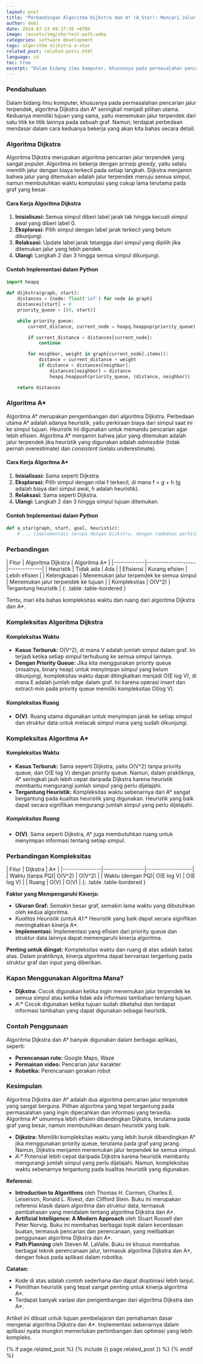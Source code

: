 ```yaml
---
layout: post
title: "Perbandingan Algoritma Dijkstra dan A* (A Star): Mencari Jalur Terpendek yang Optimal"
author: debi
date: 2024-07-23 09:37:39 +0700
image: /assets/img/shortest-path.webp
categories: software development
tags: algorithm dijkstra a-star
related_post: related-posts.html
language: id
toc: true
excerpt: "Dalam bidang ilmu komputer, khususnya pada permasalahan pencarian jalur terpendek, algoritma Dijkstra dan A* seringkali menjadi pilihan utama. Keduanya memiliki tujuan yang sama, yaitu menemukan jalur terpendek dari satu titik ke titik lainnya pada sebuah graf. Namun, terdapat perbedaan mendasar dalam cara keduanya bekerja yang akan kita bahas secara detail."
--- 
```

### Pendahuluan

Dalam bidang ilmu komputer, khususnya pada permasalahan pencarian jalur terpendek, algoritma Dijkstra dan A* seringkali menjadi pilihan utama. Keduanya memiliki tujuan yang sama, yaitu menemukan jalur terpendek dari satu titik ke titik lainnya pada sebuah graf. Namun, terdapat perbedaan mendasar dalam cara keduanya bekerja yang akan kita bahas secara detail.

### Algoritma Dijkstra

Algoritma Dijkstra merupakan algoritma pencarian jalur terpendek yang sangat populer. Algoritma ini bekerja dengan prinsip *greedy*, yaitu selalu memilih jalur dengan biaya terkecil pada setiap langkah. Dijkstra menjamin bahwa jalur yang ditemukan adalah jalur terpendek menuju semua simpul, namun membutuhkan waktu komputasi yang cukup lama terutama pada graf yang besar.

#### Cara Kerja Algoritma Dijkstra

1. **Inisialisasi:** Semua simpul diberi label jarak tak hingga kecuali simpul awal yang diberi label 0.
2. **Eksplorasi:** Pilih simpul dengan label jarak terkecil yang belum dikunjungi.
3. **Relaksasi:** Update label jarak tetangga dari simpul yang dipilih jika ditemukan jalur yang lebih pendek.
4. **Ulangi:** Langkah 2 dan 3 hingga semua simpul dikunjungi.

#### Contoh Implementasi dalam Python

```python
import heapq

def dijkstra(graph, start):
    distances = {node: float('inf') for node in graph}
    distances[start] = 0
    priority_queue = [(0, start)]

    while priority_queue:
        current_distance, current_node = heapq.heappop(priority_queue)

        if current_distance > distances[current_node]:
            continue

        for neighbor, weight in graph[current_node].items():
            distance = current_distance + weight
            if distance < distances[neighbor]:
                distances[neighbor] = distance
                heapq.heappush(priority_queue, (distance, neighbor))

    return distances
```

### Algoritma A*

Algoritma A* merupakan pengembangan dari algoritma Dijkstra. Perbedaan utama A* adalah adanya heuristik, yaitu perkiraan biaya dari simpul saat ini ke simpul tujuan. Heuristik ini digunakan untuk memandu pencarian agar lebih efisien. Algoritma A* menjamin bahwa jalur yang ditemukan adalah jalur terpendek jika heuristik yang digunakan adalah *admissible* (tidak pernah overestimate) dan *consistent* (selalu underestimate).

#### Cara Kerja Algoritma A*

1. **Inisialisasi:** Sama seperti Dijkstra.
2. **Eksplorasi:** Pilih simpul dengan nilai f terkecil, di mana f = g + h (g adalah biaya dari simpul awal, h adalah heuristik).
3. **Relaksasi:** Sama seperti Dijkstra.
4. **Ulangi:** Langkah 2 dan 3 hingga simpul tujuan ditemukan.

#### Contoh Implementasi dalam Python

```python
def a_star(graph, start, goal, heuristic):
    # ... (implementasi serupa dengan Dijkstra, dengan tambahan perhitungan f)
```

### Perbandingan
<div class="table-responsive" markdown="1">
| Fitur       | Algoritma Dijkstra | Algoritma A* |
|-------------|--------------------|--------------|
| Heuristik  | Tidak ada           | Ada           |
| Efisiensi   | Kurang efisien      | Lebih efisien  |
| Kelengkapan | Menemukan jalur terpendek ke semua simpul | Menemukan jalur terpendek ke tujuan |
| Kompleksitas | O(V^2)             | Tergantung heuristik |
{: .table .table-bordered }
</div>

Tentu, mari kita bahas kompleksitas waktu dan ruang dari algoritma Dijkstra dan A*.

### Kompleksitas Algoritma Dijkstra

#### Kompleksitas Waktu

* **Kasus Terburuk:** O(V^2), di mana V adalah jumlah simpul dalam graf. Ini terjadi ketika setiap simpul terhubung ke semua simpul lainnya.
* **Dengan Priority Queue:** Jika kita menggunakan priority queue (misalnya, binary heap) untuk menyimpan simpul yang belum dikunjungi, kompleksitas waktu dapat ditingkatkan menjadi O(E log V), di mana E adalah jumlah edge dalam graf. Ini karena operasi insert dan extract-min pada priority queue memiliki kompleksitas O(log V).

#### Kompleksitas Ruang

* **O(V)**. Ruang utama digunakan untuk menyimpan jarak ke setiap simpul dan struktur data untuk melacak simpul mana yang sudah dikunjungi.

### Kompleksitas Algoritma A*

#### Kompleksitas Waktu

* **Kasus Terburuk:** Sama seperti Dijkstra, yaitu O(V^2) tanpa priority queue, dan O(E log V) dengan priority queue. Namun, dalam praktiknya, A* seringkali jauh lebih cepat daripada Dijkstra karena heuristik membantu mengurangi jumlah simpul yang perlu dijelajahi.
* **Tergantung Heuristik:** Kompleksitas waktu sebenarnya dari A* sangat bergantung pada kualitas heuristik yang digunakan. Heuristik yang baik dapat secara signifikan mengurangi jumlah simpul yang perlu dijelajahi.

##### Kompleksitas Ruang

* **O(V)**. Sama seperti Dijkstra, A* juga membutuhkan ruang untuk menyimpan informasi tentang setiap simpul.

### Perbandingan Kompleksitas
<div class="table-responsive" markdown="1">
| Fitur          | Dijkstra        | A*                 |
|----------------|-----------------|-------------------|
| Waktu (tanpa PQ)| O(V^2)          | O(V^2)            |
| Waktu (dengan PQ)| O(E log V)      | O(E log V)        |
| Ruang          | O(V)           | O(V)            |
{: .table .table-bordered }
</div>

**Faktor yang Mempengaruhi Kinerja:**

* **Ukuran Graf:** Semakin besar graf, semakin lama waktu yang dibutuhkan oleh kedua algoritma.
* **Kualitas Heuristik (untuk A*):** Heuristik yang baik dapat secara signifikan meningkatkan kinerja A*.
* **Implementasi:** Implementasi yang efisien dari priority queue dan struktur data lainnya dapat memengaruhi kinerja algoritma.

**Penting untuk diingat:** Kompleksitas waktu dan ruang di atas adalah batas atas. Dalam praktiknya, kinerja algoritma dapat bervariasi tergantung pada struktur graf dan input yang diberikan.

### Kapan Menggunakan Algoritma Mana?

* **Dijkstra:** Cocok digunakan ketika ingin menemukan jalur terpendek ke semua simpul atau ketika tidak ada informasi tambahan tentang tujuan.
* **A*:** Cocok digunakan ketika tujuan sudah diketahui dan terdapat informasi tambahan yang dapat digunakan sebagai heuristik.

### Contoh Penggunaan

Algoritma Dijkstra dan A* banyak digunakan dalam berbagai aplikasi, seperti:

* **Perencanaan rute:** Google Maps, Waze
* **Permainan video:** Pencarian jalur karakter
* **Robotika:** Perencanaan gerakan robot

### Kesimpulan

Algoritma Dijkstra dan A* adalah dua algoritma pencarian jalur terpendek yang sangat berguna. Pilihan algoritma yang tepat tergantung pada permasalahan yang ingin dipecahkan dan informasi yang tersedia. Algoritma A* umumnya lebih efisien dibandingkan Dijkstra, terutama pada graf yang besar, namun membutuhkan desain heuristik yang baik.

* **Dijkstra:** Memiliki kompleksitas waktu yang lebih buruk dibandingkan A* jika menggunakan priority queue, terutama pada graf yang jarang. Namun, Dijkstra menjamin menemukan jalur terpendek ke semua simpul.
* **A*:** Potensial lebih cepat daripada Dijkstra karena heuristik membantu mengurangi jumlah simpul yang perlu dijelajahi. Namun, kompleksitas waktu sebenarnya tergantung pada kualitas heuristik yang digunakan.

**Referensi:**

* **Introduction to Algorithms** oleh Thomas H. Cormen, Charles E. Leiserson, Ronald L. Rivest, dan Clifford Stein. Buku ini merupakan referensi klasik dalam algoritma dan struktur data, termasuk pembahasan yang mendalam tentang algoritma Dijkstra dan A*.
* **Artificial Intelligence: A Modern Approach** oleh Stuart Russell dan Peter Norvig. Buku ini membahas berbagai topik dalam kecerdasan buatan, termasuk pencarian dan perencanaan, yang melibatkan penggunaan algoritma Dijkstra dan A*.
* **Path Planning** oleh Steven M. LaValle. Buku ini khusus membahas berbagai teknik perencanaan jalur, termasuk algoritma Dijkstra dan A*, dengan fokus pada aplikasi dalam robotika.

**Catatan:**

* Kode di atas adalah contoh sederhana dan dapat dioptimasi lebih lanjut.
* Pemilihan heuristik yang tepat sangat penting untuk kinerja algoritma A*.
* Terdapat banyak variasi dan pengembangan dari algoritma Dijkstra dan A*.

Artikel ini dibuat untuk tujuan pembelajaran dan pemahaman dasar mengenai algoritma Dijkstra dan A*. Implementasi sebenarnya dalam aplikasi nyata mungkin memerlukan pertimbangan dan optimasi yang lebih kompleks.

{% if page.related_post %}
  {% include {{ page.related_post }} %}
{% endif %}
